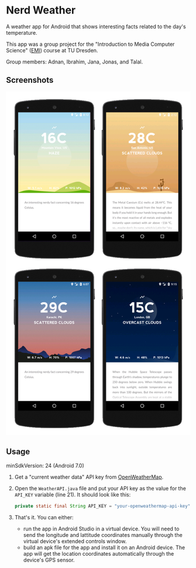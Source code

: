# Nerd Weather

A weather app for Android that shows interesting facts related to the day's temperature.

This app was a group project for the "Introduction to Media Computer Science" ([EMI][1]) course at TU Dresden.

Group members: Adnan, Ibrahim, Jana, Jonas, and Talal.

## Screenshots

![](screenshot.png "App Screenshot")

## Usage

minSdkVersion: 24 (Android 7.0)

1. Get a "current weather data" API key from [OpenWeatherMap](https://openweathermap.org/API).
2. Open the `WeatherAPI.java` file and put your API key as the value for the `API_KEY` variable (line 21). It should look like this:

	```java
	private static final String API_KEY = "your-openweathermap-api-key";
	```

4. That's it. You can either:
	- run the app in Android Studio in a virtual device. You will need to send
		the longitude and lattitude coordinates manually through the virtual
		device's extended controls window.
	- build an apk file for the app and install it on an Android device. The app
		will get the location coordinates automatically through the device's GPS
		sensor.

[1]: https://tu-dresden.de/ing/informatik/ai/mci/studium/lehrveranstaltungen-1/einfuehrung-in-die-medieninformatik?set_language=en
